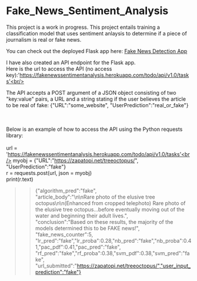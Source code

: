 # Fake_News_Sentiment_Analysis

This project is a work in progress. This project entails training a classification model that uses sentiment anlaysis to determine if a piece of journalism is real or fake news.<br/>

You can check out the deployed Flask app here: [Fake News Detection App](https://fakenewssentimentanalysis.herokuapp.com/)<br/>

I have also created an API endpoint for the Flask app.<br/>
Here is the url to access the API (no access key):'https://fakenewssentimentanalysis.herokuapp.com/todo/api/v1.0/tasks'<br/>

The API accepts a POST argument of a JSON object consisting of two "key:value" pairs, a URL and a string stating if the user believes the article to be real of fake: {"URL":"some_website", "UserPrediction":"real_or_fake"}<br/>
<br/>
<br/>


Below is an example of how to access the API using the Python requests library:<br/>
<br/>
url = 'https://fakenewssentimentanalysis.herokuapp.com/todo/api/v1.0/tasks'<br/>
myobj = {"URL":"https://zapatopi.net/treeoctopus/", "UserPrediction":"fake"}<br/>
r = requests.post(url, json = myobj)<br/>
print(r.text)<br/>

>> {"algorithm_pred":"fake",<br/>
>> "article_body":"\n\nRare photo of the elusive tree octopus\n\n(Enhanced from cropped telephoto) Rare photo of the elusive tree octopus...before eventually moving out of the water and beginning their adult lives.",<br/>
>> "conclusion":"Based on these results, the majority of the models determined this to be FAKE news!",<br/>
>>"fake_news_counter":5,<br/>
>>"lr_pred":"fake","lr_proba":0.28,"nb_pred":"fake","nb_proba":0.41,"pac_pdf":0.41,"pac_pred":"fake",<br/>
>>"rf_pred":"fake","rf_proba":0.38,"svm_pdf":0.38,"svm_pred":"fake",<br/>
>>"url_submitted":"https://zapatopi.net/treeoctopus/","user_input_prediction":"fake"}<br/>


